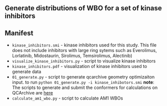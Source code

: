 ## Generate distributions of WBO for a set of kinase inhibitors

## Manifest
* `kinase_inhibitors.smi` - kinase inhibitors used for this study. This file does not include inhibitors with large ring sytems
such as Everolimus, Lorlatinib, Midostaurin, Sirolimus, Temsirolimus, Alectinib)
* `visualize_kinase_inhibitors.py` - script to visualize kinase inhibitors
* `kinase_inhibitors.pdf` - visualization of kinase inhibitors used to generate data
* `01_generate.py` - script to generate qcarchive geometry optimizaiton input. to run `python 01_generate.py -i kinase_inhibotors.smi`
__note__: The scripts to generate and submit the conformers for calculations on QCArchive are [here](https://github.com/openforcefield/qca-dataset-submission/pull/69)
* `calculate_am1_wbo.py` - script to calculate AM1 WBOs